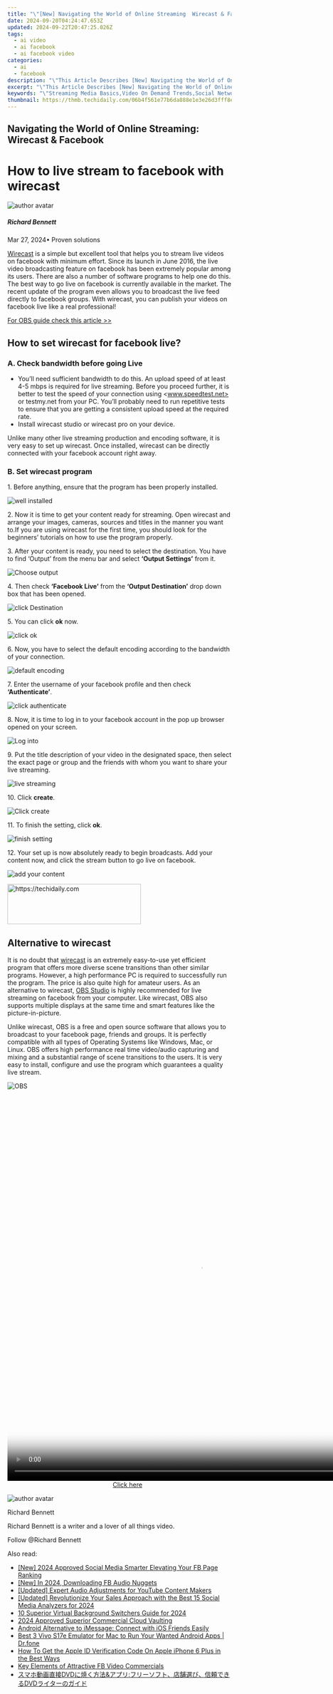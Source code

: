 ```yaml
---
title: "\"[New] Navigating the World of Online Streaming  Wirecast & Facebook\""
date: 2024-09-20T04:24:47.653Z
updated: 2024-09-22T20:47:25.026Z
tags:
  - ai video
  - ai facebook
  - ai facebook video
categories:
  - ai
  - facebook
description: "\"This Article Describes [New] Navigating the World of Online Streaming: Wirecast & Facebook\""
excerpt: "\"This Article Describes [New] Navigating the World of Online Streaming: Wirecast & Facebook\""
keywords: "\"Streaming Media Basics,Video On Demand Trends,Social Network Live Play,Wirecast Streaming Guide,Facebook Video Broadcast,Integrating Streaming Tools,Cross-Platform Livestreams\""
thumbnail: https://thmb.techidaily.com/06b4f561e77b6da888e1e3e26d3fff8eafe69267efcd4ca3c81ccca7b6840330.jpg
---
```


## Navigating the World of Online Streaming: Wirecast & Facebook

# How to live stream to facebook with wirecast

![author avatar](https://images.wondershare.com/filmora/article-images/richard-bennett.jpg)

##### Richard Bennett

 Mar 27, 2024• Proven solutions

[Wirecast](https://www.telestream.net/wirecast/overview.htm) is a simple but excellent tool that helps you to stream live videos on facebook with minimum effort. Since its launch in June 2016, the live video broadcasting feature on facebook has been extremely popular among its users. There are also a number of software programs to help one do this. The best way to go live on facebook is currently available in the market. The recent update of the program even allows you to broadcast the live feed directly to facebook groups. With wirecast, you can publish your videos on facebook live like a real professional!

[For OBS guide check this article >>](https://tools.techidaily.com/wondershare/filmora/download/)

## How to set wirecast for facebook live?

### A. Check bandwidth before going Live

* You’ll need sufficient bandwidth to do this. An upload speed of at least 4-5 mbps is required for live streaming. Before you proceed further, it is better to test the speed of your connection using <www.speedtest.net> or testmy.net from your PC. You’ll probably need to run repetitive tests to ensure that you are getting a consistent upload speed at the required rate.
* Install wirecast studio or wirecast pro on your device.

 Unlike many other live streaming production and encoding software, it is very easy to set up wirecast. Once installed, wirecast can be directly connected with your facebook account right away.

### B. Set wirecast program

 1\. Before anything, ensure that the program has been properly installed.

![ well installed ](https://images.wondershare.com/filmora/article-images/well-installed.jpg)

 2\. Now it is time to get your content ready for streaming. Open wirecast and arrange your images, cameras, sources and titles in the manner you want to.If you are using wirecast for the first time, you should look for the beginners’ tutorials on how to use the program properly.

 3\. After your content is ready, you need to select the destination. You have to find ‘Output’ from the menu bar and select **‘Output Settings’** from it.

![Choose output ](https://images.wondershare.com/filmora/article-images/choose-output.jpg)

 4\. Then check **‘Facebook Live’** from the **‘Output Destination’** drop down box that has been opened.

![click Destination ](https://images.wondershare.com/filmora/article-images/click-destination.jpg)

 5\. You can click **ok** now.

![ click ok ](https://images.wondershare.com/filmora/article-images/click-ok.jpg)

 6\. Now, you have to select the default encoding according to the bandwidth of your connection.

![default encoding ](https://images.wondershare.com/filmora/article-images/default-encoding.jpg)

 7\. Enter the username of your facebook profile and then check **‘Authenticate’**.

![ click authenticate ](https://images.wondershare.com/filmora/article-images/click-authenticate.jpg)

 8\. Now, it is time to log in to your facebook account in the pop up browser opened on your screen.

![Log into ](https://images.wondershare.com/filmora/article-images/log-into.jpg)

 9\. Put the title description of your video in the designated space, then select the exact page or group and the friends with whom you want to share your live streaming.

![live streaming ](https://images.wondershare.com/filmora/article-images/live-streaming.jpg)

 10\. Click **create**.

![ Click create](https://images.wondershare.com/filmora/article-images/click-create.jpg)

 11\. To finish the setting, click **ok**.

![finish setting ](https://images.wondershare.com/filmora/article-images/finish-setting.jpg)

 12\. Your set up is now absolutely ready to begin broadcasts. Add your content now, and click the stream button to go live on facebook.

![add your content ](https://images.wondershare.com/filmora/article-images/add-your-content.jpg)

<!-- affiliate ads begin -->
<a href="https://aligracehair.sjv.io/c/5597632/2016129/19272" target="_top" id="2016129">
  <img src="//a.impactradius-go.com/display-ad/19272-2016129" border="0" alt="https://techidaily.com" width="300" height="90"/>
</a>
<img height="0" width="0" src="https://aligracehair.sjv.io/i/5597632/2016129/19272" style="position:absolute;visibility:hidden;" border="0" />
<!-- affiliate ads end -->

## Alternative to wirecast

 It is no doubt that [wirecast](https://www.telestream.net/wirecast/overview.htm) is an extremely easy-to-use yet efficient program that offers more diverse scene transitions than other similar programs. However, a high performance PC is required to successfully run the program. The price is also quite high for amateur users. As an alternative to wirecast, [OBS Studio](https://tools.techidaily.com/wondershare/filmora/download/) is highly recommended for live streaming on facebook from your computer. Like wirecast, OBS also supports multiple displays at the same time and smart features like the picture-in-picture.

 Unlike wirecast, OBS is a free and open source software that allows you to broadcast to your facebook page, friends and groups. It is perfectly compatible with all types of Operating Systems like Windows, Mac, or Linux. OBS offers high performance real time video/audio capturing and mixing and a substantial range of scene transitions to the users. It is very easy to install, configure and use the program which guarantees a quality live stream.

![OBS ](https://images.wondershare.com/filmora/article-images/obs.jpg)

<!-- affiliate ads begin -->
<span id="1834906">
					<video width="864" height="864" style="cursor:pointer"
           poster="//a.impactradius-go.com/display-clicktoplayimage/1834906.png"
           onclick="if(!this.playClicked){this.play();this.setAttribute('controls',true);this.playClicked=true;}">
	   <source src="//a.impactradius-go.com/display-ad/16836-1834906">
	   <img src="//a.impactradius-go.com/display-clicktoplayimage/1834906.png" style="border: none; height: 100%; width: 100%; object-fit: contain">
	</video>
	<div style="width:540px;text-align:center"><a href="javascript:window.open(decodeURIComponent('https%3A%2F%2F25home.pxf.io%2Fc%2F5597632%2F1834906%2F16836'), '_blank');void(0);">Click here</a></div>
</span>
<img height="0" width="0" src="https://imp.pxf.io/i/5597632/1834906/16836" style="position:absolute;visibility:hidden;" border="0" />
<!-- affiliate ads end -->

![author avatar](https://images.wondershare.com/filmora/article-images/richard-bennett.jpg)

Richard Bennett

Richard Bennett is a writer and a lover of all things video.

Follow @Richard Bennett

<ins class="adsbygoogle"
      style="display:block"
      data-ad-client="ca-pub-7571918770474297"
      data-ad-slot="8358498916"
      data-ad-format="auto"
      data-full-width-responsive="true"></ins>

<span class="atpl-alsoreadstyle">Also read:</span>
<div><ul>
<li><a href="https://facebook-clips.techidaily.com/new-2024-approved-social-media-smarter-elevating-your-fb-page-ranking/"><u>[New] 2024 Approved Social Media Smarter Elevating Your FB Page Ranking</u></a></li>
<li><a href="https://facebook-clips.techidaily.com/new-in-2024-downloading-fb-audio-nuggets/"><u>[New] In 2024, Downloading FB Audio Nuggets</u></a></li>
<li><a href="https://youtube-lab.techidaily.com/ed-expert-audio-adjustments-for-youtube-content-makers/"><u>[Updated] Expert Audio Adjustments for YouTube Content Makers</u></a></li>
<li><a href="https://facebook-clips.techidaily.com/updated-revolutionize-your-sales-approach-with-the-best-15-social-media-analyzers-for-2024/"><u>[Updated] Revolutionize Your Sales Approach with the Best 15 Social Media Analyzers for 2024</u></a></li>
<li><a href="https://article-helps.techidaily.com/10-superior-virtual-background-switchers-guide-for-2024/"><u>10 Superior Virtual Background Switchers Guide for 2024</u></a></li>
<li><a href="https://fox-helps.techidaily.com/2024-approved-superior-commercial-cloud-vaulting/"><u>2024 Approved Superior Commercial Cloud Vaulting</u></a></li>
<li><a href="https://tech-recovery.techidaily.com/android-alternative-to-imessage-connect-with-ios-friends-easily/"><u>Android Alternative to iMessage: Connect with iOS Friends Easily</u></a></li>
<li><a href="https://screen-mirror.techidaily.com/best-3-vivo-s17e-emulator-for-mac-to-run-your-wanted-android-apps-drfone-by-drfone-android/"><u>Best 3 Vivo S17e Emulator for Mac to Run Your Wanted Android Apps | Dr.fone</u></a></li>
<li><a href="https://apple-account.techidaily.com/how-to-get-the-apple-id-verification-code-on-apple-iphone-6-plus-in-the-best-ways-by-drfone-ios/"><u>How To Get the Apple ID Verification Code On Apple iPhone 6 Plus in the Best Ways</u></a></li>
<li><a href="https://facebook-clips.techidaily.com/key-elements-of-attractive-fb-video-commercials/"><u>Key Elements of Attractive FB Video Commercials</u></a></li>
<li><a href="https://vp-tips.techidaily.com/dvdanddvd/"><u>スマホ動画直接DVDに焼く方法&アプリ:フリーソフト、店舗選び、信頼できるDVDライターのガイド</u></a></li>
</ul></div>

